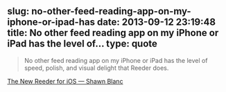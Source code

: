 slug: no-other-feed-reading-app-on-my-iphone-or-ipad-has
date: 2013-09-12 23:19:48
title: No other feed reading app on my iPhone or iPad has the level of...
type: quote
---

> No other feed reading app on my iPhone or iPad has the level of speed, polish, and visual delight that Reeder does.

[The New Reeder for iOS — Shawn Blanc](http://shawnblanc.net/2013/09/the-new-reeder-for-ios/)
